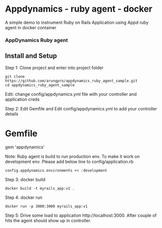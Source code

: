 # Appdynamics - ruby agent - docker
A simple demo to instrument Ruby on  Rails Application using Appd ruby agent in docker container


### AppDynamics Ruby agent

## Install and Setup

Step 1: Clone project and enter into project folder
```
git clone https://github.com/arungpro/appdynamics_ruby_agent_sample.git
cd appdynamics_ruby_agent_sample
```
Edit: change config/appdynamics.yml file with your controller and application creds

Step 2: Edit Gemfile and Edit config/appdynamics.yml to add your controller details

# Gemfile 

gem 'appdynamics'

Note: Ruby agent is build to run production env. To make it work on development env. Please add below line to config/application.rb

```
config.appdynamics.environments << :development
```

Step 3: docker build
```
docker build -t myrails_app:v1 .
```

Step 4: docker run
```
docker run -p 3000:3000 myrails_app:v1
```

Step 5: Drive some load to application http://localhost:3000. After couple of hits the agent should show up in controller.
